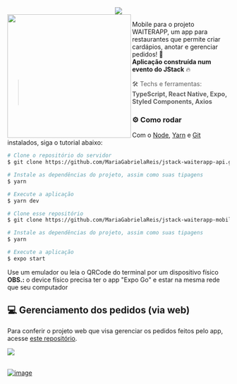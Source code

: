 <div align="center"> <img src="https://user-images.githubusercontent.com/69374340/212697368-5eff469f-bbd8-4a96-80ba-e539367e1a20.png" /> </div>

<img align="left" src="https://github.com/MariaGabrielaReis/jstack-waiterapp-mobile/assets/69374340/7a46e510-28e3-4d78-b724-d28f2b4d9c16" width="280"/>

Mobile para o projeto WAITERAPP, um app para restaurantes que permite criar cardápios, anotar e gerenciar pedidos! 🍕 <br>
**Aplicação construída num evento do JStack** :fire:

> :hammer_and_wrench: Techs e ferramentas: **TypeScript, React Native, Expo, Styled Components, Axios**

### :gear: Como rodar

Com o [Node](https://nodejs.org/en/), [Yarn](https://yarnpkg.com/) e [Git](https://git-scm.com/) instalados, siga o tutorial abaixo:

```bash
# Clone o repositório do servidor
$ git clone https://github.com/MariaGabrielaReis/jstack-waiterapp-api.git

# Instale as dependências do projeto, assim como suas tipagens
$ yarn

# Execute a aplicação
$ yarn dev

# Clone esse repositório
$ git clone https://github.com/MariaGabrielaReis/jstack-waiterapp-mobile.git

# Instale as dependências do projeto, assim como suas tipagens
$ yarn

# Execute a aplicação
$ expo start
```
Use um emulador ou leia o QRCode do terminal por um dispositivo físico <br>
**OBS.:** o device físico precisa ter o app "Expo Go" e estar na mesma rede que seu computador

## 💻 Gerenciamento dos pedidos (via web)

Para conferir o projeto web que visa gerenciar os pedidos feitos pelo app, acesse [este repositório](https://github.com/MariaGabrielaReis/jstack-waiterapp-web).

<img src="https://github.com/MariaGabrielaReis/jstack-waiterapp-web/assets/69374340/b4c69c6b-a10d-4d21-9452-4d17c9f42c99" /> 

<br>
<br>

[![image](https://img.shields.io/badge/✨%20Maria%20Gabriela%20Reis,%202023-LinkedIn-009973?style=flat-square)](https://www.linkedin.com/in/mariagabrielareis/)
